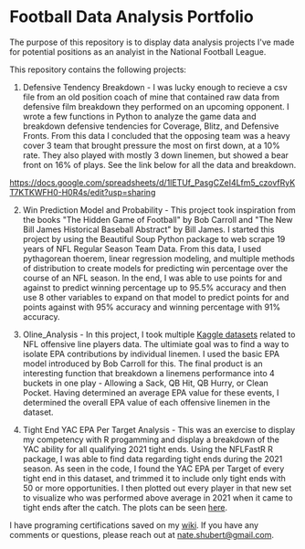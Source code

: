 # Football Data Analysis Portfolio

The purpose of this repository is to display data analysis projects I've made for potential positions as an analyist in the National Football League.

This repository contains the following projects:

1. Defensive Tendency Breakdown - 
I was lucky enough to recieve a csv file from an old position coach of mine that contained raw data from defensive film breakdown they performed on an upcoming opponent. I wrote a few functions in Python to analyze the game data and breakdown defensive tendencies for Coverage, Blitz, and Defensive Fronts. From this data I concluded that the opposing team was a heavy cover 3 team that brought pressure the most on first down, at a 10% rate. They also played with mostly 3 down linemen, but showed a bear front on 16% of plays. See the link below for all the data and breakdown. 

https://docs.google.com/spreadsheets/d/1lETUf_PasgCZeI4Lfm5_czovfRyKT7KTKWFH0-H0R4s/edit?usp=sharing

2. Win Prediction Model and Probability - 
This project took inspiration from the books "The Hidden Game of Football" by Bob Carroll and "The New Bill James Historical Baseball Abstract" by Bill James. I started this project by using the Beautiful Soup Python package to web scrape 19 years of NFL Regular Season Team Data. From this data, I used pythagorean thoerem, linear regression modeling, and multiple methods of distribution to create models for predicting win percentage over the course of an NFL season. In the end, I was able to use points for and against to predict winning percentage up to 95.5% accuracy and then use 8 other variables to expand on that model to predict points for and points against with 95% accuracy and winning percentage with 91% accuracy.

3. Oline_Analysis - 
In this project, I took multiple [Kaggle datasets](https://www.kaggle.com/competitions/nfl-big-data-bowl-2023/data) related to NFL offensive line players data. The ultimiate goal was to find a way to isolate EPA contributions by individual linemen. I used the basic EPA model introduced by Bob Carroll for this. The final product is an interesting function that breakdown a linemens performance into 4 buckets in one play - Allowing a Sack, QB Hit, QB Hurry, or Clean Pocket. Having determined an average EPA value for these events, I determined the overall EPA value of each offensive linemen in the dataset.

4. Tight End YAC EPA Per Target Analysis - 
This was an exercise to display my competency with R progamming and display a breakdown of the YAC ability for all qualifying 2021 tight ends. Using the NFLFastR R package, I was able to find data regarding tight ends during the 2021 season. As seen in the code, I found the YAC EPA per Target of every tight end in this dataset, and trimmed it to include only tight ends with 50 or more opportunities. I then plotted out every player in that new set to visualize who was performed above average in 2021 when it came to tight ends after the catch. The plots can be seen [here](https://github.com/Nate-Shubert/FootballDataAnalysis/wiki/Tight-End-YAC-EPA-per-TGT-Plots).

I have programing certifications saved on my [wiki](https://github.com/Nate-Shubert/FootballDataAnalysis/wiki).
If you have any comments or questions, please reach out at nate.shubert@gmail.com. 
